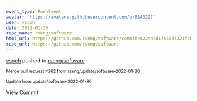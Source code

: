 ```yaml
---
event_type: PushEvent
avatar: "https://avatars.githubusercontent.com/u/814322?"
user: vsoch
date: 2022-01-30
repo_name: rseng/software
html_url: https://github.com/rseng/software/commit/822ad5d1755047321fcb933d80ad018373244f6f
repo_url: https://github.com/rseng/software
---
```


<a href='https://github.com/vsoch' target='_blank'>vsoch</a> pushed to <a href='https://github.com/rseng/software' target='_blank'>rseng/software</a>

<small>Merge pull request #262 from rseng/update/software-2022-01-30

Update from update/software-2022-01-30</small>

<a href='https://github.com/rseng/software/commit/822ad5d1755047321fcb933d80ad018373244f6f' target='_blank'>View Commit</a>